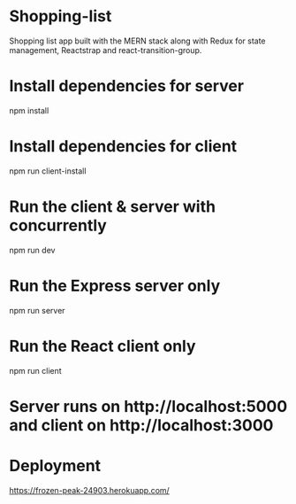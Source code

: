 # Shopping-list
Shopping list app built with the MERN stack along with Redux for state management, Reactstrap and react-transition-group.

# Install dependencies for server
npm install

# Install dependencies for client
npm run client-install

# Run the client & server with concurrently
npm run dev

# Run the Express server only
npm run server

# Run the React client only
npm run client

# Server runs on http://localhost:5000 and client on http://localhost:3000

# Deployment
https://frozen-peak-24903.herokuapp.com/
